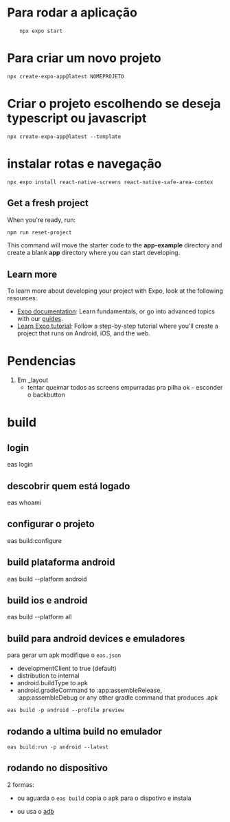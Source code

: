 # Para rodar a aplicação

```shell
    npx expo start
   ```

# Para criar um novo projeto

```shell
npx create-expo-app@latest NOMEPROJETO
```

# Criar o projeto escolhendo se deseja typescript ou javascript

```shell
npx create-expo-app@latest --template
```

# instalar rotas e navegação

```shell
npx expo install react-native-screens react-native-safe-area-contex
```

## Get a fresh project

When you're ready, run:

```bash
npm run reset-project
```

This command will move the starter code to the **app-example** directory and create a blank **app** directory where you can start developing.

## Learn more

To learn more about developing your project with Expo, look at the following resources:

- [Expo documentation](https://docs.expo.dev/): Learn fundamentals, or go into advanced topics with our [guides](https://docs.expo.dev/guides).
- [Learn Expo tutorial](https://docs.expo.dev/tutorial/introduction/): Follow a step-by-step tutorial where you'll create a project that runs on Android, iOS, and the web.

# Pendencias

1. Em _layout
   - tentar queimar todos as screens empurradas pra pilha
ok   - esconder o backbutton

# build

## login
eas login

## descobrir quem está logado
eas whoami

## configurar o projeto
eas build:configure

## build plataforma android
eas build --platform android

## build ios e android
eas build --platform all

## build para android devices e emuladores

para gerar um apk modifique o `eas.json`

* developmentClient to true (default)
* distribution to internal
* android.buildType to apk
* android.gradleCommand to :app:assembleRelease, :app:assembleDebug or any other gradle command that produces .apk

```shell
eas build -p android --profile preview
```

## rodando a ultima build no emulador

```shell
eas build:run -p android --latest
```

## rodando no dispositivo

2 formas:

- ou aguarda o `eas build` copia o apk para o dispotivo e instala

- ou usa o [adb](https://developer.android.com/studio/command-line/adb)
